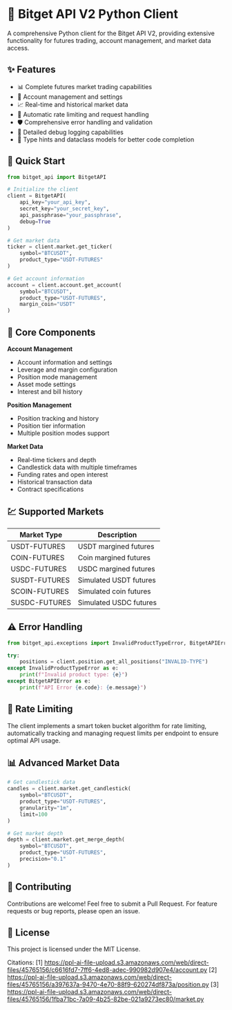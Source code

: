 # 🚀 Bitget API V2 Python Client

A comprehensive Python client for the Bitget API V2, providing extensive functionality for futures trading, account management, and market data access.

## ✨ Features

- 📊 Complete futures market trading capabilities
- 💼 Account management and settings
- 📈 Real-time and historical market data
- 🔄 Automatic rate limiting and request handling
- 🛡️ Comprehensive error handling and validation
- 📝 Detailed debug logging capabilities
- 🎯 Type hints and dataclass models for better code completion

## 🔧 Quick Start

```python
from bitget_api import BitgetAPI

# Initialize the client
client = BitgetAPI(
    api_key="your_api_key",
    secret_key="your_secret_key",
    api_passphrase="your_passphrase",
    debug=True
)

# Get market data
ticker = client.market.get_ticker(
    symbol="BTCUSDT",
    product_type="USDT-FUTURES"
)

# Get account information
account = client.account.get_account(
    symbol="BTCUSDT",
    product_type="USDT-FUTURES",
    margin_coin="USDT"
)
```

## 🔑 Core Components

**Account Management**
- Account information and settings
- Leverage and margin configuration
- Position mode management
- Asset mode settings
- Interest and bill history

**Position Management**
- Position tracking and history
- Position tier information
- Multiple position modes support

**Market Data**
- Real-time tickers and depth
- Candlestick data with multiple timeframes
- Funding rates and open interest
- Historical transaction data
- Contract specifications

## 💹 Supported Markets

| Market Type | Description |
|------------|-------------|
| USDT-FUTURES | USDT margined futures |
| COIN-FUTURES | Coin margined futures |
| USDC-FUTURES | USDC margined futures |
| SUSDT-FUTURES| Simulated USDT futures |
| SCOIN-FUTURES| Simulated coin futures |
| SUSDC-FUTURES| Simulated USDC futures |

## ⚠️ Error Handling

```python
from bitget_api.exceptions import InvalidProductTypeError, BitgetAPIError

try:
    positions = client.position.get_all_positions("INVALID-TYPE")
except InvalidProductTypeError as e:
    print(f"Invalid product type: {e}")
except BitgetAPIError as e:
    print(f"API Error {e.code}: {e.message}")
```

## 🔄 Rate Limiting

The client implements a smart token bucket algorithm for rate limiting, automatically tracking and managing request limits per endpoint to ensure optimal API usage.

## 📊 Advanced Market Data

```python
# Get candlestick data
candles = client.market.get_candlestick(
    symbol="BTCUSDT",
    product_type="USDT-FUTURES",
    granularity="1m",
    limit=100
)

# Get market depth
depth = client.market.get_merge_depth(
    symbol="BTCUSDT",
    product_type="USDT-FUTURES",
    precision="0.1"
)
```

## 🤝 Contributing

Contributions are welcome! Feel free to submit a Pull Request. For feature requests or bug reports, please open an issue.

## 📄 License

This project is licensed under the MIT License.

Citations:
[1] https://ppl-ai-file-upload.s3.amazonaws.com/web/direct-files/45765156/c6616fd7-7ff6-4ed8-adec-990982d907e4/account.py
[2] https://ppl-ai-file-upload.s3.amazonaws.com/web/direct-files/45765156/a397637a-9470-4e70-88f9-620274df873a/position.py
[3] https://ppl-ai-file-upload.s3.amazonaws.com/web/direct-files/45765156/1fba71bc-7a09-4b25-82be-021a9273ec80/market.py